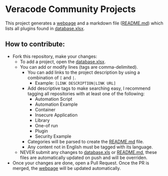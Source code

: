 # Veracode Community Projects

This project generates a [webpage](https://cadonuno.github.io/veracode-tags-test) and a markdown file ([README.md](https://github.com/cadonuno/veracode-tags-test/blob/main/README.md)) which lists all plugins found in [database.xlsx](https://github.com/cadonuno/veracode-tags-test/blob/main/database.xlsx).

## How to contribute:
* Fork this repository, make your changes:
    * To add a project, open the [database.xlsx](https://github.com/cadonuno/veracode-tags-test/blob/main/database.xlsx).
    * You can add or modify lines (tags are comma-delimited).
        * You can add links to the project description by using a combination of `[` and `|`.
            * Example: `[LINK DESCRIPTION|LINK URL]`
        * Add descriptive tags to make searching easy, I recommend tagging all repositories with at least one of the following:
            * Automation Script
            * Automation Example
            * Container
            * Insecure Application
            * Library
            * One-of run
            * Plugin
            * Security Example
        * Categories will be parsed to create the [README.md](https://github.com/cadonuno/veracode-tags-test/blob/main/README.md) file.
        * Any content not in English must be tagged with its language.
    * NEVER submit any changes to [database.xls](https://github.com/cadonuno/veracode-tags-test/blob/main/database.xls) or [README.md](https://github.com/cadonuno/veracode-tags-test/blob/main/README.md), these files are automatically updated on push and will be overriden.
* Once your changes are done, open a Pull Request. Once the PR is merged, the [webpage](https://cadonuno.github.io/veracode-tags-test) will be updated automatically.
